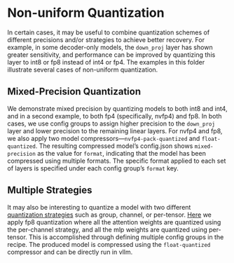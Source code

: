 # Non-uniform Quantization

In certain cases, it may be useful to combine quantization schemes of different precisions and/or strategies to achieve better recovery. For example, in some decoder-only models, the `down_proj` layer has shown greater sensitivity, and performance can be improved by quantizing this layer to int8 or fp8 instead of int4 or fp4. The examples in this folder illustrate several cases of non-uniform quantization.

## Mixed-Precision Quantization

We demonstrate mixed precision by quantizing models to both int8 and int4, and in a second example, to both fp4 (specifically, nvfp4) and fp8. In both cases, we use config groups to assign higher precision to the `down_proj` layer and lower precision to the remaining linear layers. For nvfp4 and fp8, we also apply two model compressors—`nvfp4-pack-quantized` and `float-quantized`. The resulting compressed model’s config.json shows `mixed-precision` as the value for `format`, indicating that the model has been compressed using multiple formats. The specific format applied to each set of layers is specified under each config group’s `format` key.

## Multiple Strategies

It may also be interesting to quantize a model with two different [quantization strategies](https://github.com/neuralmagic/compressed-tensors/blob/a2bfc03e9d52824ba5d6d2a50c8741dd9bccd5d3/src/compressed_tensors/quantization/quant_args.py#L93) such as group, channel, or per-tensor. [Here](https://github.com/vllm-project/llm-compressor/blob/main/examples/quantization_non_uniform/quantization_fp8_multiple_strategies.py) we apply fp8 quantization where all the attention weights are quantized using the per-channel strategy, and all the mlp weights are quantized using per-tensor. This is accomplished through defining multiple config groups in the recipe. The produced model is compressed using the `float-quantized` compressor and can be directly run in vllm.
